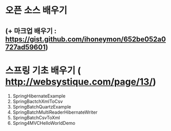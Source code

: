 오픈 소스 배우기 
===============
(+ 마크업 배우기 : https://gist.github.com/ihoneymon/652be052a0727ad59601)
-------------------------------------------------------------------------

# 스프링 기초 배우기 ( http://websystique.com/page/13/)
1. SpringHibernateExample
2. SpringBactchXmlToCsv
3. SpringBatchQuartzExample
4. SpringBatchMultiReaderHibernateWriter
5. SpringBatchCsvToXml
6. Spring4MVCHelloWorldDemo 
